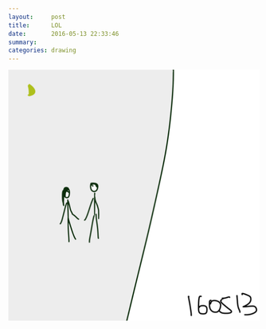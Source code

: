 ```yaml
---
layout:     post
title:      LOL
date:       2016-05-13 22:33:46
summary:    
categories: drawing
---
```

![LOL](/images/diary/LOL.png "LOL")
